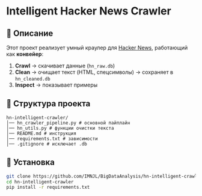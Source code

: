 # Intelligent Hacker News Crawler

## 📌 Описание
Этот проект реализует умный краулер для [Hacker News](https://news.ycombinator.com/), 
работающий как **конвейер**:

1. **Crawl** → скачивает данные (`hn_raw.db`)  
2. **Clean** → очищает текст (HTML, спецсимволы) → сохраняет в `hn_cleaned.db`  
3. **Inspect** → показывает примеры  

## 📂 Структура проекта
```
hn-intelligent-crawler/
│── hn_crawler_pipeline.py # основной пайплайн
│── hn_utils.py # функции очистки текста
│── README.md # инструкция
│── requirements.txt # зависимости
│── .gitignore # исключает .db
```

## 🚀 Установка
```bash
git clone https://github.com/IMNJL/BigDataAnalysis/hn-intelligent-crawler.git
cd hn-intelligent-crawler
pip install -r requirements.txt